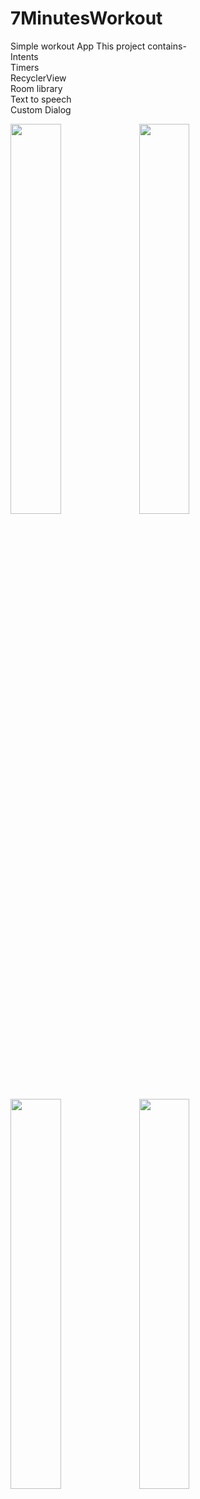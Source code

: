 # 7MinutesWorkout
Simple workout App
 This project contains-<br />
 Intents<br />
 Timers<br />
 RecyclerView<br />
 Room library<br />
 Text to speech<br />
 Custom Dialog<br />
  
  
  
<img src="https://user-images.githubusercontent.com/55420383/126214118-5994aff4-2621-4b87-bed8-2cd7440eddfe.png" width=40% height=40%>
<img src="https://user-images.githubusercontent.com/55420383/126214124-24fd7d10-1763-426b-b25d-c214e9577494.png" width=40% height=40%>
<img src="https://user-images.githubusercontent.com/55420383/126214127-eae771f4-5d75-42a8-a363-db4c533304dc.png" width=40% height=40%>
<img src="https://user-images.githubusercontent.com/55420383/126214130-f5dc21cc-4f29-4272-8a7b-be163ba73dcc.png" width=40% height=40%>
 
